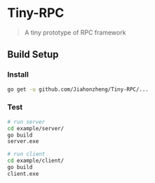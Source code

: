 # Tiny-RPC

> A tiny prototype of RPC framework

## Build Setup

### Install

```bash
go get -u github.com/Jiahonzheng/Tiny-RPC/...
```

### Test

```bash
# run server
cd example/server/
go build
server.exe

# run client
cd example/client/
go build
client.exe
```
